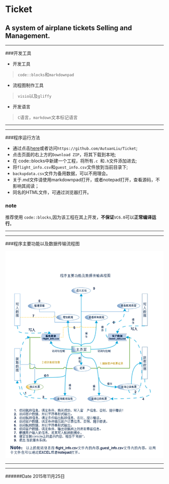 # Ticket
**A system of airplane tickets Selling and Management.** 
---  
---
###开发工具
* 开发工具   
>`code::blocks`和`markdownpad`
   
* 流程图制作工具
>`visio`以及`gliffy`     

* 开发语言       
> `C`语言，`markdown`文本标记语言     
***
---  
  
###程序运行方法
* 通过点击[here](https://github.com/AutuanLiu/Ticket "source code")或者访问`https://github.com/AutuanLiu/Ticket`;  
* 点击页面的右上方的`Download ZIP`，将其下载到本地;  
* 在 code::blocks中新建一个工程，将所有`.c `和`.h`文件添加进去;  
* 将`flight_info.csv`和`guest_info.csv`文件放到当前目录下;  
* `backupdata.csv`文件为备用数据，可以不用理会。  
* 关于.md文件请使用markdownpad打开，或者notepad打开，查看源码，不影响其阅读；  
* 同名的HTML文件，可通过浏览器打开。     
### note  
推荐使用 `code::blocks`,因为该工程在其上开发，**不保证**`VC6.0`可以**正常编译运行**。
     
    
***
---
###程序主要功能以及数据传输流程图

![flowchart](https://github.com/AutuanLiu/Ticket/blob/master/FlowChart.png)
***
---
######Date
2015年11月25日
